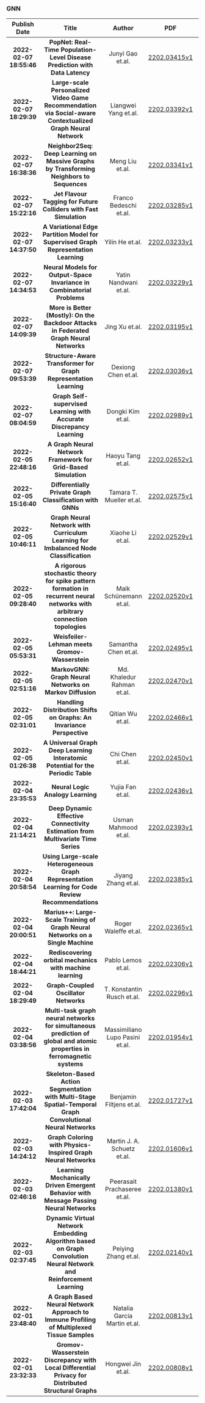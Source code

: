 
### GNN
|Publish Date|Title|Author|PDF|Code|
| :---: | :---: | :---: | :---: | :---: |
|**2022-02-07 18:55:46**|**PopNet: Real-Time Population-Level Disease Prediction with Data Latency**|Junyi Gao et.al.|[2202.03415v1](http://arxiv.org/abs/2202.03415v1)|null|
|**2022-02-07 18:29:39**|**Large-scale Personalized Video Game Recommendation via Social-aware   Contextualized Graph Neural Network**|Liangwei Yang et.al.|[2202.03392v1](http://arxiv.org/abs/2202.03392v1)|null|
|**2022-02-07 16:38:36**|**Neighbor2Seq: Deep Learning on Massive Graphs by Transforming Neighbors   to Sequences**|Meng Liu et.al.|[2202.03341v1](http://arxiv.org/abs/2202.03341v1)|[link](https://github.com/divelab/neighbor2seq)|
|**2022-02-07 15:22:16**|**Jet Flavour Tagging for Future Colliders with Fast Simulation**|Franco Bedeschi et.al.|[2202.03285v1](http://arxiv.org/abs/2202.03285v1)|null|
|**2022-02-07 14:37:50**|**A Variational Edge Partition Model for Supervised Graph Representation   Learning**|Yilin He et.al.|[2202.03233v1](http://arxiv.org/abs/2202.03233v1)|null|
|**2022-02-07 14:34:53**|**Neural Models for Output-Space Invariance in Combinatorial Problems**|Yatin Nandwani et.al.|[2202.03229v1](http://arxiv.org/abs/2202.03229v1)|null|
|**2022-02-07 14:09:39**|**More is Better (Mostly): On the Backdoor Attacks in Federated Graph   Neural Networks**|Jing Xu et.al.|[2202.03195v1](http://arxiv.org/abs/2202.03195v1)|null|
|**2022-02-07 09:53:39**|**Structure-Aware Transformer for Graph Representation Learning**|Dexiong Chen et.al.|[2202.03036v1](http://arxiv.org/abs/2202.03036v1)|null|
|**2022-02-07 08:04:59**|**Graph Self-supervised Learning with Accurate Discrepancy Learning**|Dongki Kim et.al.|[2202.02989v1](http://arxiv.org/abs/2202.02989v1)|null|
|**2022-02-05 22:48:16**|**A Graph Neural Network Framework for Grid-Based Simulation**|Haoyu Tang et.al.|[2202.02652v1](http://arxiv.org/abs/2202.02652v1)|null|
|**2022-02-05 15:16:40**|**Differentially Private Graph Classification with GNNs**|Tamara T. Mueller et.al.|[2202.02575v1](http://arxiv.org/abs/2202.02575v1)|null|
|**2022-02-05 10:46:11**|**Graph Neural Network with Curriculum Learning for Imbalanced Node   Classification**|Xiaohe Li et.al.|[2202.02529v1](http://arxiv.org/abs/2202.02529v1)|null|
|**2022-02-05 09:28:40**|**A rigorous stochastic theory for spike pattern formation in recurrent   neural networks with arbitrary connection topologies**|Maik Schünemann et.al.|[2202.02520v1](http://arxiv.org/abs/2202.02520v1)|null|
|**2022-02-05 05:53:31**|**Weisfeiler-Lehman meets Gromov-Wasserstein**|Samantha Chen et.al.|[2202.02495v1](http://arxiv.org/abs/2202.02495v1)|null|
|**2022-02-05 02:51:16**|**MarkovGNN: Graph Neural Networks on Markov Diffusion**|Md. Khaledur Rahman et.al.|[2202.02470v1](http://arxiv.org/abs/2202.02470v1)|[link](https://github.com/hipgraph/markovgnn)|
|**2022-02-05 02:31:01**|**Handling Distribution Shifts on Graphs: An Invariance Perspective**|Qitian Wu et.al.|[2202.02466v1](http://arxiv.org/abs/2202.02466v1)|null|
|**2022-02-05 01:26:38**|**A Universal Graph Deep Learning Interatomic Potential for the Periodic   Table**|Chi Chen et.al.|[2202.02450v1](http://arxiv.org/abs/2202.02450v1)|null|
|**2022-02-04 23:35:53**|**Neural Logic Analogy Learning**|Yujia Fan et.al.|[2202.02436v1](http://arxiv.org/abs/2202.02436v1)|null|
|**2022-02-04 21:14:21**|**Deep Dynamic Effective Connectivity Estimation from Multivariate Time   Series**|Usman Mahmood et.al.|[2202.02393v1](http://arxiv.org/abs/2202.02393v1)|null|
|**2022-02-04 20:58:54**|**Using Large-scale Heterogeneous Graph Representation Learning for Code   Review Recommendations**|Jiyang Zhang et.al.|[2202.02385v1](http://arxiv.org/abs/2202.02385v1)|null|
|**2022-02-04 20:00:51**|**Marius++: Large-Scale Training of Graph Neural Networks on a Single   Machine**|Roger Waleffe et.al.|[2202.02365v1](http://arxiv.org/abs/2202.02365v1)|null|
|**2022-02-04 18:44:21**|**Rediscovering orbital mechanics with machine learning**|Pablo Lemos et.al.|[2202.02306v1](http://arxiv.org/abs/2202.02306v1)|null|
|**2022-02-04 18:29:49**|**Graph-Coupled Oscillator Networks**|T. Konstantin Rusch et.al.|[2202.02296v1](http://arxiv.org/abs/2202.02296v1)|null|
|**2022-02-04 03:38:56**|**Multi-task graph neural networks for simultaneous prediction of global   and atomic properties in ferromagnetic systems**|Massimiliano Lupo Pasini et.al.|[2202.01954v1](http://arxiv.org/abs/2202.01954v1)|null|
|**2022-02-03 17:42:04**|**Skeleton-Based Action Segmentation with Multi-Stage Spatial-Temporal   Graph Convolutional Neural Networks**|Benjamin Filtjens et.al.|[2202.01727v1](http://arxiv.org/abs/2202.01727v1)|[link](https://github.com/benjaminfiltjens/ms-gcn)|
|**2022-02-03 14:24:12**|**Graph Coloring with Physics-Inspired Graph Neural Networks**|Martin J. A. Schuetz et.al.|[2202.01606v1](http://arxiv.org/abs/2202.01606v1)|null|
|**2022-02-03 02:46:16**|**Learning Mechanically Driven Emergent Behavior with Message Passing   Neural Networks**|Peerasait Prachaseree et.al.|[2202.01380v1](http://arxiv.org/abs/2202.01380v1)|[link](https://github.com/pprachas/abc_dataset)|
|**2022-02-03 02:37:45**|**Dynamic Virtual Network Embedding Algorithm based on Graph Convolution   Neural Network and Reinforcement Learning**|Peiying Zhang et.al.|[2202.02140v1](http://arxiv.org/abs/2202.02140v1)|null|
|**2022-02-01 23:48:40**|**A Graph Based Neural Network Approach to Immune Profiling of Multiplexed   Tissue Samples**|Natalia Garcia Martin et.al.|[2202.00813v1](http://arxiv.org/abs/2202.00813v1)|null|
|**2022-02-01 23:32:33**|**Gromov-Wasserstein Discrepancy with Local Differential Privacy for   Distributed Structural Graphs**|Hongwei Jin et.al.|[2202.00808v1](http://arxiv.org/abs/2202.00808v1)|null|
